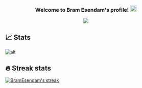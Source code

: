 <h3 align="center">
  Welcome to Bram Esendam's profile!
  <img src="https://media.giphy.com/media/hvRJCLFzcasrR4ia7z/giphy.gif" width="20">
</h3>

<!-- Typing SVG by DenverCoder1 - https://github.com/DenverCoder1/readme-typing-svg -->
<p align="center">
  <a href="https://github.com/DenverCoder1/readme-typing-svg"><img src="https://readme-typing-svg.herokuapp.com/?lines=Always+learning+new+things!;+Currently+learning+everything+about+kubernetes!&center=true&width=550&height=45"></a>
</p>

## 📈 Stats

<p align="left">
  <a>
    <img title"title" alt="alt" src="https://github-readme-stats.vercel.app/api?username=BramEsendam&count_private=true&show_icons=true&theme=dracula"/>
  </a>
</p>

## 🔥 Streak stats

<!-- GitHub Readme Streak Stats - https://github.com/DenverCoder1/github-readme-streak-stats -->
<p align="left">
  <a href="https://github.com/DenverCoder1/github-readme-streak-stats">
    <img title="🔥 Get streak stats for your profile at git.io/streak-stats" alt="BramEsendam's streak" src="https://github-readme-streak-stats.herokuapp.com/?user=BramEsendam&theme=monokai-metallian&hide_border=true"/>
  </a>
</p>

